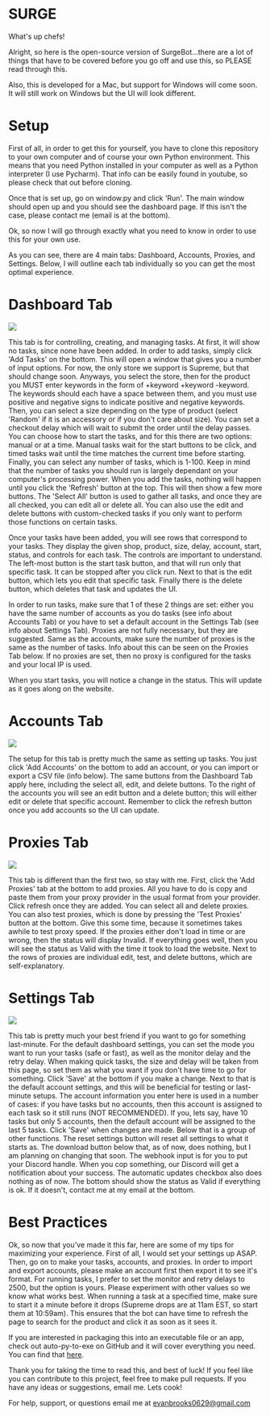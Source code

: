 # SURGE

What's up chefs!

Alright, so here is the open-source version of SurgeBot...there are a lot of things that have to be covered before you go off and use this, so PLEASE read through this.

Also, this is developed for a Mac, but support for Windows will come soon. It will still work on Windows but the UI will look different.

# Setup

First of all, in order to get this for yourself, you have to clone this repository to your own computer and of course your own Python environment. This means that you need Python installed in your computer as well as a Python interpreter (I use Pycharm). That info can be easily found in youtube, so please check that out before cloning.

Once that is set up, go on window.py and click 'Run'. The main window should open up and you should see the dashboard page. If this isn't the case, please contact me (email is at the bottom). 

Ok, so now I will go through exactly what you need to know in order to use this for your own use.

As you can see, there are 4 main tabs: Dashboard, Accounts, Proxies, and Settings. Below, I will outline each tab individually so you can get the most optimal experience.

# Dashboard Tab

![](dsh.png)

This tab is for controlling, creating, and managing tasks. At first, it will show no tasks, since none have been added. In order to add tasks, simply click 'Add Tasks' on the bottom. This will open a window that gives you a number of input options. For now, the only store we support is Supreme, but that should change soon. Anyways, you select the store, then for the product you MUST enter keywords in the form of +keyword +keyword -keyword. The keywords should each have a space between them, and you must use positive and negative signs to indicate positive and negative keywords. Then, you can select a size depending on the type of product (select 'Random' if it is an accessory or if you don't care about size). You can set a checkout delay which will wait to submit the order until the delay passes. You can choose how to start the tasks, and for this there are two options: manual or at a time. Manual tasks wait for the start buttons to be click, and timed tasks wait until the time matches the current time before starting. Finally, you can select any number of tasks, which is 1-100. Keep in mind that the number of tasks you should run is largely dependant on your computer's processing power. When you add the tasks, nothing will happen until you click the 'Refresh' button at the top. This will then show a few more buttons. The 'Select All' button is used to gather all tasks, and once they are all checked, you can edit all or delete all. You can also use the edit and delete buttons with custom-checked tasks if you only want to perform those functions on certain tasks. 

Once your tasks have been added, you will see rows that correspond to your tasks. They display the given shop, product, size, delay, account, start, status, and controls for each task. The controls are important to understand. The left-most button is the start task button, and that will run only that specific task. It can be stopped after you click run. Next to that is the edit button, which lets you edit that specific task. Finally there is the delete button, which deletes that task and updates the UI. 

In order to run tasks, make sure that 1 of these 2 things are set: either you have the same number of accounts as you do tasks (see info about Accounts Tab) or you have to set a default account in the Settings Tab (see info about Settings Tab). Proxies are not fully necessary, but they are suggested. Same as the accounts, make sure the number of proxies is the same as the number of tasks. Info about this can be seen on the Proxies Tab below. If no proxies are set, then no proxy is configured for the tasks and your local IP is used. 

When you start tasks, you will notice a change in the status. This will update as it goes along on the website.

# Accounts Tab

![](accs.png)

The setup for this tab is pretty much the same as setting up tasks. You just click 'Add Accounts' on the bottom to add an account, or you can import or export a CSV file (info below). The same buttons from the Dashboard Tab apply here, including the select all, edit, and delete buttons. To the right of the accounts you will see an edit button and a delete button; this will either edit or delete that specific account. Remember to click the refresh button once you add accounts so the UI can update.

# Proxies Tab

![](prx.png)

This tab is different than the first two, so stay with me. First, click the 'Add Proxies' tab at the bottom to add proxies. All you have to do is copy and paste them from your proxy provider in the usual format from your provider. Click refresh once they are added. You can select all and delete proxies. You can also test proxies, which is done by pressing the 'Test Proxies' button at the bottom. Give this some time, because it sometimes takes awhile to test proxy speed. If the proxies either don't load in time or are wrong, then the status will display Invalid. If everything goes well, then you will see the status as Valid with the time it took to load the website. Next to the rows of proxies are individual edit, test, and delete buttons, which are self-explanatory. 

# Settings Tab

![](set.png)

This tab is pretty much your best friend if you want to go for something last-minute. For the default dashboard settings, you can set the mode you want to run your tasks (safe or fast), as well as the monitor delay and the retry delay. When making quick tasks, the size and delay will be taken from this page, so set them as what you want if you don't have time to go for something. Click 'Save' at the bottom if you make a change. Next to that is the default account settings, and this will be beneficial for testing or last-minute setups. The account information you enter here is used in a number of cases: if you have tasks but no accounts, then this account is assigned to each task so it still runs (NOT RECOMMENDED). If you, lets say, have 10 tasks but only 5 accounts, then the default account will be assigned to the last 5 tasks. Click 'Save' when changes are made. Below that is a group of other functions. The reset settings button will reset all settings to what it starts as. The download button below that, as of now, does nothing, but I am planning on changing that soon. The webhook input is for you to put your Discord handle. When you cop something, our Discord will get a notification about your success. The automatic updates checkbox also does nothing as of now. The bottom should show the status as Valid if everything is ok. If it doesn't, contact me at my email at the bottom. 

# Best Practices

Ok, so now that you've made it this far, here are some of my tips for maximizing your experience. First of all, I would set your settings up ASAP. Then, go on to make your tasks, accounts, and proxies. In order to import and export accounts, please make an account first then export it to see it's format. For running tasks, I prefer to set the monitor and retry delays to 2500, but the option is yours. Please experiment with other values so we know what works best. When running a task at a specified time, make sure to start it a minute before it drops (Supreme drops are at 11am EST, so start them at 10:59am). This ensures that the bot can have time to refresh the page to search for the product and click it as soon as it sees it. 

If you are interested in packaging this into an executable file or an app, check out auto-py-to-exe on GitHub and it will cover everything you need. You can find that <a href="https://github.com/brentvollebregt/auto-py-to-exe">here</a>.

Thank you for taking the time to read this, and best of luck! If you feel like you can contribute to this project, feel free to make pull requests. If you have any ideas or suggestions, email me. Lets cook!

For help, support, or questions email me at evanbrooks0629@gmail.com
